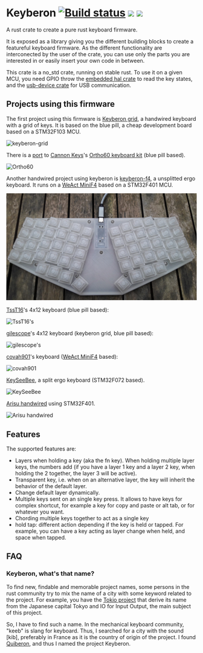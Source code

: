 # Keyberon [![Build status](https://travis-ci.org/TeXitoi/keyberon.svg?branch=master)](https://travis-ci.org/TeXitoi/keyberon) [![](https://img.shields.io/crates/v/keyberon.svg)](https://crates.io/crates/keyberon) [![](https://docs.rs/keyberon/badge.svg)](https://docs.rs/keyberon)

A rust crate to create a pure rust keyboard firmware.

It is exposed as a library giving you the different building blocks to
create a featureful keyboard firmware. As the different functionality
are interconected by the user of the crate, you can use only the parts
you are interested in or easily insert your own code in between.

This crate is a no_std crate, running on stable rust. To use it on a
given MCU, you need GPIO throw the [embedded hal
crate](https://crates.io/crates/embedded-hal) to read the key states,
and the [usb-device crate](https://crates.io/crates/usb-device) for
USB communication.

## Projects using this firmware

The first project using this firmware is [Keyberon
grid](https://github.com/TeXitoi/keyberon-grid), a handwired keyboard
with a grid of keys. It is based on the blue pill, a cheap development
board based on a STM32F103 MCU.

![keyberon-grid](https://raw.githubusercontent.com/TeXitoi/keyberon-grid/master/images/keyberon.jpg)

There is a [port](https://github.com/TeXitoi/ortho60-keyberon) to
[Cannon Keys](https://cannonkeys.com/)'s [Ortho60 keyboard
kit](https://cannonkeys.com/collections/frontpage/products/ortho60)
(blue pill based).

![Ortho60](https://cdn.shopify.com/s/files/1/0238/7342/1376/products/Ortho60_1024x1024@2x.jpg)

Another handwired project using keyberon is
[keyberon-f4](https://github.com/TeXitoi/keyberon-f4), a unsplitted
ergo keyboard. It runs on a [WeAct
MiniF4](https://github.com/WeActTC/MiniF4-STM32F4x1) based on a
STM32F401 MCU.

![keyberon-f4](https://raw.githubusercontent.com/TeXitoi/keyberon-f4/master/images/keyberon-56.jpg)

[TssT16](https://github.com/TssT16)'s 4x12 keyboard (blue pill based):

![TssT16's](https://user-images.githubusercontent.com/12481562/81586297-97996e80-93b5-11ea-86e1-c4358854477e.jpg)

[gilescope](https://github.com/gilescope)'s 4x12 keyboard (keyberon
grid, blue pill based):

![gilescope's](https://i.redd.it/syvlwmkd77851.jpg)

[covah901](https://www.reddit.com/user/covah901/)'s keyboard ([WeAct
MiniF4](https://github.com/WeActTC/MiniF4-STM32F4x1) based):

![covah901](https://i.redd.it/gnkfymu0gwo41.jpg)

[KeySeeBee](https://github.com/TeXitoi/keyseebee), a split ergo
keyboard (STM32F072 based).

![KeySeeBee](https://raw.githubusercontent.com/TeXitoi/keyseebee/master/images/keyseebee.jpg)

[Arisu handwired](https://github.com/help-14/arisu-handwired) using STM32F401.

![Arisu handwired](https://camo.githubusercontent.com/4fca994ac2b7c1b1874d4331c2428cac211ff80c2891c75c971d15630ef0a948/68747470733a2f2f692e696d6775722e636f6d2f30334c356f63702e6a7067)

## Features

The supported features are:
 - Layers when holding a key (aka the fn key). When holding multiple
   layer keys, the numbers add (if you have a layer 1 key and a layer
   2 key, when holding the 2 together, the layer 3 will be active).
 - Transparent key, i.e. when on an alternative layer, the key will
   inherit the behavior of the default layer.
 - Change default layer dynamically.
 - Multiple keys sent on an single key press. It allows to have keys
   for complex shortcut, for example a key for copy and paste or alt tab, or
   for whatever you want.
 - Chording multiple keys together to act as a single key
 - hold tap: different action depending if the key is held or
   tapped. For example, you can have a key acting as layer change when
   held, and space when tapped.
   

## FAQ

### Keyberon, what's that name?

To find new, findable and memorable project names, some persons in the rust community try to mix the name of a city with some keyword related to the project. For example, you have the [Tokio project](https://tokio.rs/) that derive its name from the Japanese capital Tokyo and IO for Input Output, the main subject of this project.

So, I have to find such a name. In the mechanical keyboard community, "keeb" is slang for keyboard. Thus, I searched for a city with the sound [kib], preferably in France as it is the country of origin of the project. I found [Quiberon](https://en.wikipedia.org/wiki/Quiberon), and thus I named the project Keyberon.
